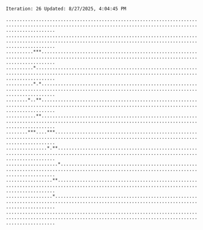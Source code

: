 `Iteration: 26 Updated: 8/27/2025, 4:04:45 PM`
<!-- GOL_START -->
`..............................................................................................................................................................`</br>
`..............................................................................................................................................................`</br>
`..........***.................................................................................................................................................`</br>
`..........*...................................................................................................................................................`</br>
`..........*.*.................................................................................................................................................`</br>
`........*..**.................................................................................................................................................`</br>
`...........**.................................................................................................................................................`</br>
`........***....***............................................................................................................................................`</br>
`...............*.**...........................................................................................................................................`</br>
`...................*..........................................................................................................................................`</br>
`.................**...........................................................................................................................................`</br>
`.................*............................................................................................................................................`</br>
`..............................................................................................................................................................`</br>
<!-- GOL_END -->